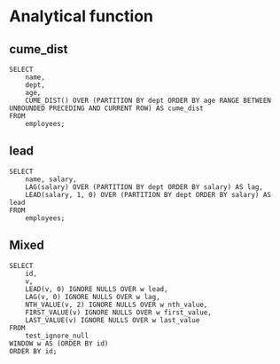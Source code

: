 # Analytical function

## cume_dist

    SELECT 
        name,
        dept,
        age,
        CUME_DIST() OVER (PARTITION BY dept ORDER BY age RANGE BETWEEN UNBOUNDED PRECEDING AND CURRENT ROW) AS cume_dist 
    FROM 
        employees;

## lead

    SELECT 
        name, salary,
        LAG(salary) OVER (PARTITION BY dept ORDER BY salary) AS lag,
        LEAD(salary, 1, 0) OVER (PARTITION BY dept ORDER BY salary) AS lead
    FROM 
        employees;

## Mixed

    SELECT 
        id,
        v,
        LEAD(v, 0) IGNORE NULLS OVER w lead,
        LAG(v, 0) IGNORE NULLS OVER w lag,
        NTH_VALUE(v, 2) IGNORE NULLS OVER w nth_value,
        FIRST_VALUE(v) IGNORE NULLS OVER w first_value,
        LAST_VALUE(v) IGNORE NULLS OVER w last_value
    FROM 
        test_ignore_null
    WINDOW w AS (ORDER BY id)
    ORDER BY id;